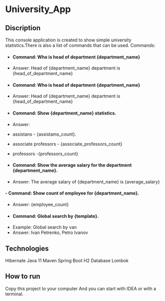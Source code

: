# University_App
## Discription 
This console application is created to show
simple university statistics.There is also a list of commands that can be used. 
Commands:
 
 - #### Command: Who is head of department {department_name}
 - Answer: Head of {department_name} department is {head_of_department_name}
 
 - #### Command: Who is head of department {department_name}
 - Answer: Head of {department_name} department is {head_of_department_name}
 
- #### Command: Show {department_name} statistics.
- Answer:
- assistans - {assistams_count}.
- associate professors - {associate_professors_count}
- professors -{professors_count}

- #### Command: Show the average salary for the department {department_name}.
- Answer: The average salary of {department_name} is {average_salary}

#### - Command: Show count of employee for {department_name}.
 - Answer: {employee_count}
- #### Command: Global search by {template}.  
 - Example: Global search by van
 - Answer: Ivan Petrenko, Petro Ivanov

## Technologies
Hibernate
Java 11
Maven
Spring Boot
H2 Database
Lombok

## How to run
Copy this project to your computer
And you can start with IDEA or with a terminal.

